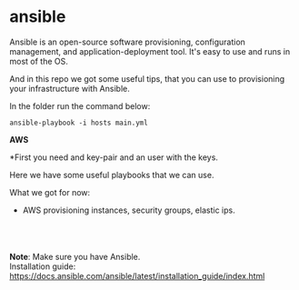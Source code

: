 # ansible

Ansible is an open-source software provisioning, configuration management, and application-deployment tool.
It's easy to use and runs in most of the OS.

And in this repo we got some useful tips, that you can use to provisioning your infrastructure with Ansible.

In the folder run the command below:
```
ansible-playbook -i hosts main.yml
```
**AWS**

*First you need and key-pair and an user with the keys.

Here we have some useful playbooks that we can use.

What we got for now:

- AWS provisioning instances, security groups, elastic ips.

\
\
\
**Note**: Make sure you have Ansible.
\
Installation guide:
https://docs.ansible.com/ansible/latest/installation_guide/index.html
